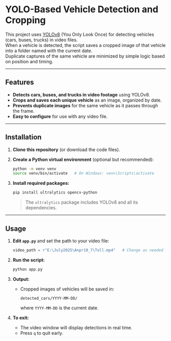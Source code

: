 # YOLO-Based Vehicle Detection and Cropping

This project uses [YOLOv8](https://github.com/ultralytics/ultralytics) (You Only Look Once) for detecting vehicles (cars, buses, trucks) in video files.  
When a vehicle is detected, the script saves a cropped image of that vehicle into a folder named with the current date.  
Duplicate captures of the same vehicle are minimized by simple logic based on position and timing.

---

## Features

- **Detects cars, buses, and trucks in video footage** using YOLOv8.
- **Crops and saves each unique vehicle** as an image, organized by date.
- **Prevents duplicate images** for the same vehicle as it passes through the frame.
- **Easy to configure** for use with any video file.

---

## Installation

1. **Clone this repository** (or download the code files).

2. **Create a Python virtual environment** (optional but recommended):

    ```bash
    python -m venv venv
    source venv/bin/activate   # On Windows: venv\Scripts\activate
    ```

3. **Install required packages:**

    ```bash
    pip install ultralytics opencv-python
    ```

    > The `ultralytics` package includes YOLOv8 and all its dependencies.

---

## Usage

1. **Edit `app.py`** and set the path to your video file:

    ```python
    video_path = r"E:\July2025\Anpr10_7\Toll.mp4"   # Change as needed
    ```

2. **Run the script:**

    ```bash
    python app.py
    ```

3. **Output:**
    - Cropped images of vehicles will be saved in:
      ```
      detected_cars/YYYY-MM-DD/
      ```
      where `YYYY-MM-DD` is the current date.

4. **To exit:**  
   - The video window will display detections in real time.
   - Press `q` to quit early.

